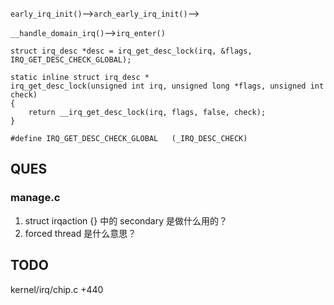 
`early_irq_init()`-->`arch_early_irq_init()`-->



`__handle_domain_irq()`-->`irq_enter()`

```
struct irq_desc *desc = irq_get_desc_lock(irq, &flags, IRQ_GET_DESC_CHECK_GLOBAL);

static inline struct irq_desc *
irq_get_desc_lock(unsigned int irq, unsigned long *flags, unsigned int check)
{
	return __irq_get_desc_lock(irq, flags, false, check);
}

#define IRQ_GET_DESC_CHECK_GLOBAL   (_IRQ_DESC_CHECK)
```

## QUES
### manage.c
1. struct irqaction {} 中的 secondary 是做什么用的？
2. forced thread 是什么意思？

## TODO
kernel/irq/chip.c +440


